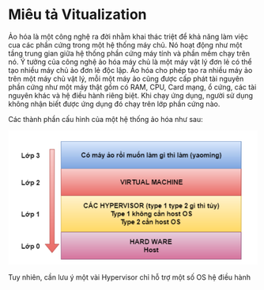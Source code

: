 # Miêu tả Vitualization

Ảo hóa là một công nghệ ra đời nhằm khai thác triệt để khả năng làm việc cua các phần cứng trong một hệ thống máy chủ. Nó hoạt động như một tầng trung gian giữa hệ thống phần cứng máy tính và phần mềm chạy trên nó. Ý tưởng của công nghệ ảo hóa máy chủ là một máy vật lý đơn lẻ có thể tạo nhiều máy chủ ảo đơn lẻ độc lập. Ảo hóa cho phép tạo ra nhiều máy ảo trên một máy chủ vật lý, mỗi một máy ảo cũng được cấp phát tài nguyên phần cứng như một máy thật gồm có RAM, CPU, Card mạng, ổ cứng, các tài nguyên khác và hệ điều hành riêng biệt. Khi chạy ứng dụng, người sử dụng không nhận biết được ứng dụng đó chạy trên lớp phần cứng nào.

Các thành phần cấu hình của một hệ thống ảo hóa như sau:

![huydv](../image/Screenshot_5.png)

Tuy nhiên, cần lưu ý một vài Hypervisor chỉ hỗ trợ một số OS hệ điều hành

